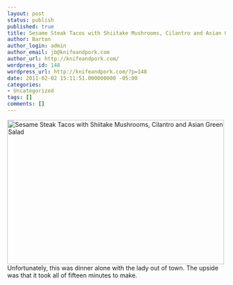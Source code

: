 ```yaml
---
layout: post
status: publish
published: true
title: Sesame Steak Tacos with Shiitake Mushrooms, Cilantro and Asian Green Salad
author: Barton
author_login: admin
author_email: jb@knifeandpork.com
author_url: http://knifeandpork.com/
wordpress_id: 148
wordpress_url: http://knifeandpork.com/?p=148
date: 2011-02-02 15:11:51.000000000 -05:00
categories:
- Uncategorized
tags: []
comments: []
---
```

<a href="http://www.flickr.com/photos/phy5ics/5369588105/" title="Sesame Steak Tacos with Shiitake Mushrooms, Cilantro and Asian Green Salad by phy5ics, on Flickr"><img src="http://farm6.static.flickr.com/5282/5369588105_a2a84fdf40.jpg" width="500" height="333" alt="Sesame Steak Tacos with Shiitake Mushrooms, Cilantro and Asian Green Salad" /></a>
Unfortunately, this was dinner alone with the lady out of town.  The upside was that it took all of fifteen minutes to make.
